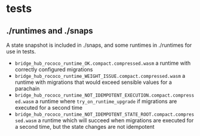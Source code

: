 
# tests

## ./runtimes and ./snaps

A state snapshot is included in ./snaps, and some runtimes in ./runtimes for use in tests.

- `bridge_hub_rococo_runtime_OK.compact.compressed.wasm` a runtime with correctly configured migrations
- `bridge_hub_rococo_runtime_WEIGHT_ISSUE.compact.compressed.wasm` a runtime with migrations that would exceed sensible values for a parachain
- `bridge_hub_rococo_runtime_NOT_IDEMPOTENT_EXECUTION.compact.compressed.wasm` a runtime where `try_on_runtime_upgrade` if migrations are executed for a second time
- `bridge_hub_rococo_runtime_NOT_IDEMPOTENT_STATE_ROOT.compact.compressed.wasm` a runtime which will succeed when migrations are executed for a second time, but the state changes are not idempotent
